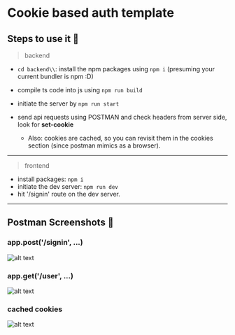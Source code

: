 # Cookie based auth template

## Steps to use it 🐇

> backend
 
- `cd backend\\`: install the npm packages using `npm i` (presuming your current bundler is npm :D)

- compile ts code into js using `npm run build`
- initiate the server by `npm run start`
- send api requests using POSTMAN and check headers from server side, look for **set-cookie** 
   - Also: cookies are cached, so you can revisit them in the cookies section (since postman mimics as a browser).
  
---

> frontend
- install packages: `npm i`
- initiate the dev server: `npm run dev`
- hit '/signin' route on the dev server. 

---
## Postman Screenshots 🚀

### app.post('/signin', ...)
![alt text](image.png)

### app.get('/user', ...)
![alt text](image-2.png)


### cached cookies
![alt text](image-1.png)